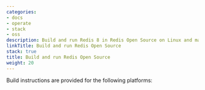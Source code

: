 ```yaml
---
categories:
- docs
- operate
- stack
- oss
description: Build and run Redis 8 in Redis Open Source on Linux and macOS
linkTitle: Build and run Redis Open Source
stack: true
title: Build and run Redis Open Source
weight: 20
---
```


Build instructions are provided for the following platforms:
